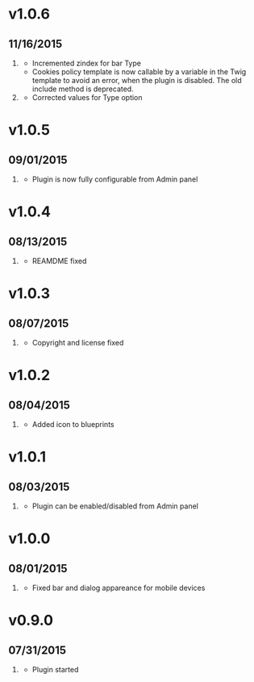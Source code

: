# v1.0.6
## 11/16/2015

1. [](#improved)
    * Incremented zindex for bar Type    
    * Cookies policy template is now callable by a variable in the Twig template to avoid an error, when the plugin is disabled. The old include method is deprecated.
2. [](#bugfix)
    * Corrected values for Type option

# v1.0.5
## 09/01/2015

1. [](#improved)
    * Plugin is now fully configurable from Admin panel

# v1.0.4
## 08/13/2015

1. [](#bugfix)
    * REAMDME fixed

# v1.0.3
## 08/07/2015

1. [](#bugfix)
    * Copyright and license fixed

# v1.0.2
## 08/04/2015

1. [](#improved)
    * Added icon to blueprints

# v1.0.1
## 08/03/2015

1. [](#improved)
    * Plugin can be enabled/disabled from Admin panel

# v1.0.0
## 08/01/2015

1. [](#bugfix)
    * Fixed bar and dialog appareance for mobile devices
    
# v0.9.0
## 07/31/2015

1. [](#new)
    * Plugin started
